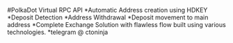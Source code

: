 #PolkaDot Virtual RPC API 
*Automatic Address creation using HDKEY
*Deposit Detection
*Address Withdrawal
*Deposit movement to main address
*Complete Exchange Solution with flawless flow built using various technologies.
*telegram @ ctoninja
